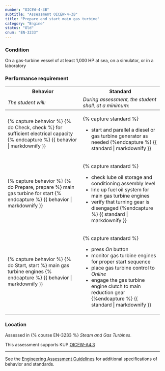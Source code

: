 ```yaml
---
number: "OICEW-4-3B"
subtitle: "Assessment OICEW-4-3B"
title: "Prepare and start main gas turbine"
category: "Engine"
status: "Old"
cnum: "EN-3233"
---
```

### Condition

On a gas-turbine vessel of at least 1,000 HP at sea, on a simulator, or in a laboratory

### Performance requirement 

<table width='100%' class='Guidelines'>
 <thead>
 <tr>
     <th class='thirty'>Behavior</th>
     <th class='seventy'>Standard</th>
 </tr>
 <tr>
     <td><em>The student will:</em></td>
     <td><em>During assessment, the student shall, at a minimum:</em></td>
 </tr>
 </thead>
 <tbody>
 

<tr><td>

{% capture behavior %}
{% do Check, check %} for sufficient electrical capacity
{% endcapture %}
{{ behavior | markdownify }}

</td><td>

{% capture standard %}
* start and parallel a diesel or gas turbine generator as needed
{%endcapture %}
{{ standard | markdownify }}

</td></tr>



<tr><td>

{% capture behavior %}
{% do Prepare, prepare %} main gas turbine for start
{% endcapture %}
{{ behavior | markdownify }}

</td><td>

{% capture standard %}
* check lube oil storage and conditioning assembly level
* line up fuel oil system for main gas turbine engines
* verify that turning gear is disengaged
{%endcapture %}
{{ standard | markdownify }}

</td></tr>



<tr><td>

{% capture behavior %}
{% do Start, start %} main gas turbine engines
{% endcapture %}
{{ behavior | markdownify }}

</td><td>

{% capture standard %}
* press *On* button
* monitor gas turbine engines for proper start sequence 
* place gas turbine control to *Online*
* engage the gas turbine engine clutch to main reduction gear
{%endcapture %}
{{ standard | markdownify }}

</td></tr>



 </tbody>
 </table>

### Location

Assessed in  {% course  EN-3233 %}  *Steam and Gas Turbines*.

This assessment supports KUP [OICEW-A4.3]({{site.baseurl}}/tables/31.html#OICEW-A4.3)

***



See the [Engineering Assessment Guidelines](guidelines) for additional specifications of behavior and standards.